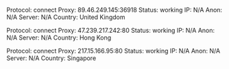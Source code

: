 Protocol: connect
Proxy: 89.46.249.145:36918
Status: working
IP: N/A
Anon: N/A
Server: N/A
Country: United Kingdom

Protocol: connect
Proxy: 47.239.217.242:80
Status: working
IP: N/A
Anon: N/A
Server: N/A
Country: Hong Kong

Protocol: connect
Proxy: 217.15.166.95:80
Status: working
IP: N/A
Anon: N/A
Server: N/A
Country: Singapore

